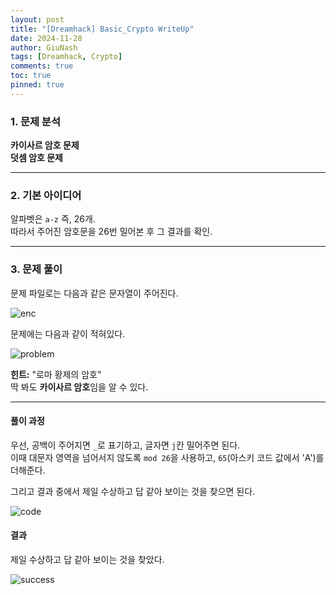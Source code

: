 ```yaml
---
layout: post
title: "[Dreamhack] Basic_Crypto WriteUp"
date: 2024-11-28
author: GiuNash
tags: [Dreamhack, Crypto]
comments: true
toc: true
pinned: true
---
```


### 1. 문제 분석

**카이사르 암호 문제**  
**덧셈 암호 문제**

---

### 2. 기본 아이디어

알파벳은 `a-z` 즉, 26개.  
따라서 주어진 암호문을 26번 밀어본 후 그 결과를 확인.

---

### 3. 문제 풀이

문제 파일로는 다음과 같은 문자열이 주어진다.

![enc](DH_IMG/Crypto/enc.jpg)

문제에는 다음과 같이 적혀있다.

![problem](DH_IMG/Crypto/problem.jpg)

**힌트:** "로마 황제의 암호"  
딱 봐도 **카이사르 암호**임을 알 수 있다.

---

#### 풀이 과정

우선, 공백이 주어지면 `_`로 표기하고, 글자면 `j`칸 밀어주면 된다.  
이때 대문자 영역을 넘어서지 않도록 `mod 26`을 사용하고, `65`(아스키 코드 값에서 'A')를 더해준다.

그리고 결과 중에서 제일 수상하고 답 같아 보이는 것을 찾으면 된다.

![code](DH_IMG/Crypto/code.jpg)

#### 결과

제일 수상하고 답 같아 보이는 것을 찾았다.

![success](DH_IMG/Crypto/success.jpg)

